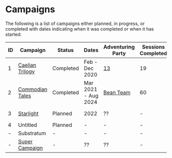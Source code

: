 # Campaigns

The following is a list of campaigns either planned, in progress, or completed with dates indicating when it was completed or when it has started:

| ID | Campaign | Status | Dates | Adventuring Party | Sessions Completed | Timeline | Levels |
| - | - | - | - | - | - | - | - |
| 1 | [Caelian Trilogy](caelian_trilogy.md) | Completed | Feb - Dec 2020 | [13](../Characters/13/13.md) | 19 | 2582 - 2600 4th Age | 2-17 |
| 2 | [Commodian Tales](commodian_tales.md) | Completed | Mar 2021 - Aug 2024 | [Bean Team](../Characters/bean_team/bean_team.md) | 60 | 186-188 5th Age | 2-11 |
| 3 | [Starlight](starlight.md) | Planned | 2022 | ?? | - | 316 5th Age | 5-?? |
| 4 | Untitled | Planned | - | - | - | - | - |
| - | Substratum | - | - | - | - | - | - |
| - | [Super Campaign](super_campaign.md) | - | ?? | ?? | - | 5th Age | - |
